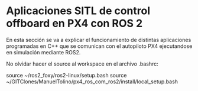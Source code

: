 # Aplicaciones SITL de control offboard en PX4 con ROS 2
En esta sección se va a explicar el funcionamiento de distintas aplicaciones programadas en C++ que se comunican con el autopiloto PX4 ejecutandose en simulación mediante ROS2.

No olvidar hacer el source al workspace en el archivo .bashrc:

source ~/ros2_foxy/ros2-linux/setup.bash
source ~/GITClones/ManuelTolino/px4_ros_com_ros2/install/local_setup.bash

